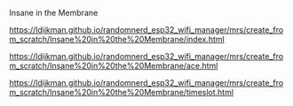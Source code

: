 Insane in the Membrane

https://ldijkman.github.io/randomnerd_esp32_wifi_manager/mrs/create_from_scratch/Insane%20in%20the%20Membrane/index.html

https://ldijkman.github.io/randomnerd_esp32_wifi_manager/mrs/create_from_scratch/Insane%20in%20the%20Membrane/ace.html

https://ldijkman.github.io/randomnerd_esp32_wifi_manager/mrs/create_from_scratch/Insane%20in%20the%20Membrane/timeslot.html
